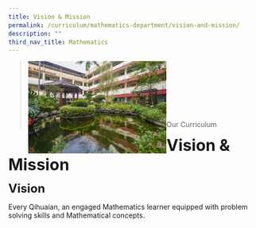 ```yaml
---
title: Vision & Mission
permalink: /curriculum/mathematics-department/vision-and-mission/
description: ""
third_nav_title: Mathematics
---
```

><img src="/images/Curriculum/Picture-3-min.jpg"  
     style="width:60%"
			align="left"><br><br><br><br><br><br><br>
>Our Curriculum

**<font size=6>Vision & Mission</font>**

**<font size=5>Vision</font>**

Every Qihuaian, an engaged Mathematics learner equipped with problem solving skills and Mathematical concepts.